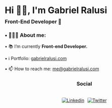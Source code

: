 <div>
<h1 >Hi 👋🏽, I'm Gabriel Ralusi</h1>
<h3 style="margin-top:-10">Front-End Developer 🚀</h3>
</div>
    
<div align="left">
    <h3>• 👨🏽‍💻 About me:</h3>
        <p>• 📚 I’m currently <b>Front-end Developer.</b></p>
        <p>• ℹ️ Portfolio: <a href="https://gabrielralusi.com" target="_blank">gabrielralusi.com</a></p>
        <p></p>
        <p>• 📫 How to reach me: <a href="mailto:me@gabrielralusi.com">me@gabrielralusi.com</a></p>
</div>
    
<div >
    <center><h3> Social</h3></center>
  <br>
  <div style="display:flex; align-items:center; width:100%; justify-content: center; ">
    <a  href="https://www.linkedin.com/in/gabrielralusi/" target="_blank"><img style="border-radius:3px" src="https://img.shields.io/static/v1?label=&message=Linkedin&color=0A66C2&style=for-the-badge&logo=linkedin&logoColor=whitesmoke" alt="Linkedin"></a>
    <a href="https://gabrielralusi.com" target="_blank" style="margin-left:10"></a>
    <a href="https://gabrielralusi.com"></a>
    <a href="https://www.x.com/gabrielralusi/" target="_blank"><img style="border-radius:3px" src="https://img.shields.io/static/v1?label=&message=Twitter&color=black&style=for-the-badge&logo=x&logoColor=white" alt="Twitter"></a>
</div>
</div>
